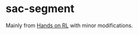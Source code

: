 # sac-segment

Mainly from [Hands on RL](https://github.com/boyu-ai/Hands-on-RL) with minor modifications.

<!-- Change from updating params from randomly sampled transitions to randomly sampled segments. -->
